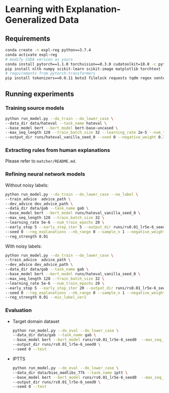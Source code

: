 # Learning with Explanation-Generalized Data

## Requirements

```sh
conda create -n expl-reg python==3.7.4
conda activate expl-reg
# modify CUDA version as yours
conda install pytorch==1.1.0 torchvision==0.3.0 cudatoolkit=10.0 -c pytorch
pip install nltk numpy scikit-learn scikit-image matplotlib torchtext
# requirements from pytorch-transformers
pip install tokenizers==0.0.11 boto3 filelock requests tqdm regex sentencepiece sacremoses
```


## Running experiments

### Training source models

```sh
python run_model.py --do_train --do_lower_case \
--data_dir data/hateval --task_name hateval \
--base_model bert --bert_model bert-base-uncased \
--max_seq_length 128 --train_batch_size 32 --learning_rate 2e-5 --num_train_epochs 20 --early_stop 5 \
--output_dir runs/hateval_vanilla_seed_0 --seed 0 --negative_weight 0.1
```

### Extracting rules from human explanations

Please refer to `matcher/README.md`.

### Refining neural network models

Without noisy labels:

```sh
python run_model.py --do_train --do_lower_case --no_label \
--train_advice  advice_path \
--dev_advice dev_advice_path \
--data_dir data/gab --task_name gab \
--base_model bert --bert_model runs/hateval_vanilla_seed_0 \
--max_seq_length 128 --train_batch_size 32 \
--learning_rate 5e-6 --num_train_epochs 20 \
--early_stop 5 --early_stop_iter 5 --output_dir runs/rs0.01_lr5e-6_seed0 \
--seed 0 --reg_explanations --nb_range 0 --sample_n 1 --negative_weight 0.1 \
--reg_strength 0.01
```

With noisy labels:

```sh
python run_model.py --do_train --do_lower_case \
--train_advice  advice_path \
--dev_advice dev_advice_path \
--data_dir data/gab --task_name gab \
--base_model bert --bert_model runs/hateval_vanilla_seed_0 \
--max_seq_length 128 --train_batch_size 32 \
--learning_rate 5e-6 --num_train_epochs 20 \
--early_stop 5 --early_stop_iter 20 --output_dir runs/rs0.01_lr5e-6_seed0 \
--seed 0 --reg_explanations --nb_range 0 --sample_n 1 --negative_weight 0.1 \
--reg_strength 0.01 --mix_label_ver2
```

### Evaluation

- Target domain dataset

  ```sh
  python run_model.py --do_eval --do_lower_case \
  --data_dir data/gab --task_name gab \
  --base_model bert --bert_model runs/rs0.01_lr5e-6_seed0  --max_seq_length 128 \
  --output_dir runs/rs0.01_lr5e-6_seed0 \
  --seed 0 --test
  ```

- IPTTS

  ```sh
  python run_model.py --do_eval --do_lower_case \
  --data_dir data/bias_madlibs_77k --task_name iptt \
  --base_model bert --bert_model runs/rs0.01_lr5e-6_seed0  --max_seq_length 128 \
  --output_dir runs/rs0.01_lr5e-6_seed0 \
  --seed 0 --test
  ```

